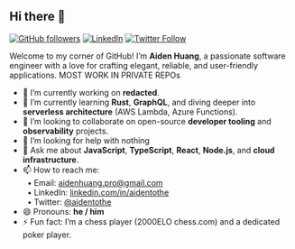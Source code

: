 ## Hi there 👋

[![GitHub followers](https://img.shields.io/github/followers/aidentothe?label=Follow&style=social)](https://github.com/aidentothe) [![LinkedIn](https://img.shields.io/badge/LinkedIn-aidentothe-blue?logo=linkedin)](https://linkedin.com/in/aidentothe) [![Twitter Follow](https://img.shields.io/twitter/follow/whatevenisai?label=Follow&style=social)](https://twitter.com/whatevenisai)

Welcome to my corner of GitHub! I’m **Aiden Huang**, a passionate software engineer with a love for crafting elegant, reliable, and user-friendly applications.
MOST WORK IN PRIVATE REPOs
- 🔭 I’m currently working on **redacted**.
- 🌱 I’m currently learning **Rust**, **GraphQL**, and diving deeper into **serverless architecture** (AWS Lambda, Azure Functions).
- 👯 I’m looking to collaborate on open-source **developer tooling** and **observability** projects.
- 🤔 I’m looking for help with nothing
- 💬 Ask me about **JavaScript**, **TypeScript**, **React**, **Node.js**, and **cloud infrastructure**.
- 📫 How to reach me:  
  &nbsp;&nbsp;• Email: [aidenhuang.pro@gmail.com](mailto:aiden.tothe@example.com)  
  &nbsp;&nbsp;• LinkedIn: [linkedin.com/in/aidentothe](https://linkedin.com/in/aidentothe)  
  &nbsp;&nbsp;• Twitter: [@aidentothe](https://twitter.com/whatevenisai)
- 😄 Pronouns: **he / him**
- ⚡ Fun fact: I’m a chess player (2000ELO chess.com) and a dedicated poker player.
